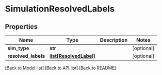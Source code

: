 # SimulationResolvedLabels

## Properties
Name | Type | Description | Notes
------------ | ------------- | ------------- | -------------
**sim_type** | **str** |  | [optional] 
**resolved_labels** | [**list[ResolvedLabel]**](ResolvedLabel.md) |  | [optional] 

[[Back to Model list]](../README.md#documentation-for-models) [[Back to API list]](../README.md#documentation-for-api-endpoints) [[Back to README]](../README.md)


